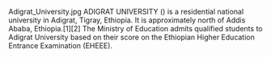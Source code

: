 Adigrat_University.jpg ADIGRAT UNIVERSITY () is a residential national university in Adigrat, Tigray, Ethiopia. It is approximately north of Addis Ababa, Ethiopia.[1][2] The Ministry of Education admits qualified students to Adigrat University based on their score on the Ethiopian Higher Education Entrance Examination (EHEEE).
